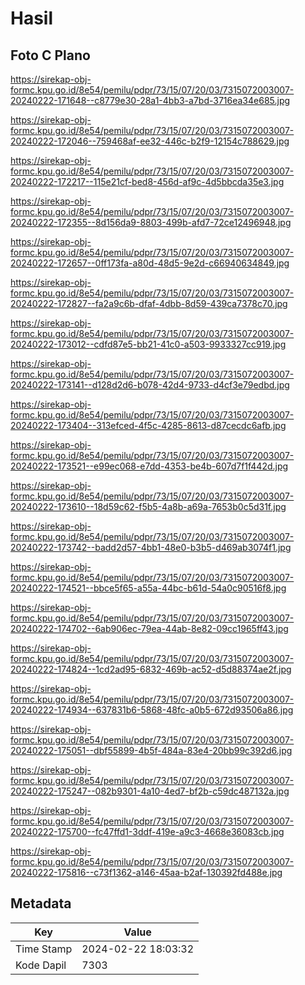 # Hasil

## Foto C Plano

https://sirekap-obj-formc.kpu.go.id/8e54/pemilu/pdpr/73/15/07/20/03/7315072003007-20240222-171648--c8779e30-28a1-4bb3-a7bd-3716ea34e685.jpg

https://sirekap-obj-formc.kpu.go.id/8e54/pemilu/pdpr/73/15/07/20/03/7315072003007-20240222-172046--759468af-ee32-446c-b2f9-12154c788629.jpg

https://sirekap-obj-formc.kpu.go.id/8e54/pemilu/pdpr/73/15/07/20/03/7315072003007-20240222-172217--115e21cf-bed8-456d-af9c-4d5bbcda35e3.jpg

https://sirekap-obj-formc.kpu.go.id/8e54/pemilu/pdpr/73/15/07/20/03/7315072003007-20240222-172355--8d156da9-8803-499b-afd7-72ce12496948.jpg

https://sirekap-obj-formc.kpu.go.id/8e54/pemilu/pdpr/73/15/07/20/03/7315072003007-20240222-172657--0ff173fa-a80d-48d5-9e2d-c66940634849.jpg

https://sirekap-obj-formc.kpu.go.id/8e54/pemilu/pdpr/73/15/07/20/03/7315072003007-20240222-172827--fa2a9c6b-dfaf-4dbb-8d59-439ca7378c70.jpg

https://sirekap-obj-formc.kpu.go.id/8e54/pemilu/pdpr/73/15/07/20/03/7315072003007-20240222-173012--cdfd87e5-bb21-41c0-a503-9933327cc919.jpg

https://sirekap-obj-formc.kpu.go.id/8e54/pemilu/pdpr/73/15/07/20/03/7315072003007-20240222-173141--d128d2d6-b078-42d4-9733-d4cf3e79edbd.jpg

https://sirekap-obj-formc.kpu.go.id/8e54/pemilu/pdpr/73/15/07/20/03/7315072003007-20240222-173404--313efced-4f5c-4285-8613-d87cecdc6afb.jpg

https://sirekap-obj-formc.kpu.go.id/8e54/pemilu/pdpr/73/15/07/20/03/7315072003007-20240222-173521--e99ec068-e7dd-4353-be4b-607d7f1f442d.jpg

https://sirekap-obj-formc.kpu.go.id/8e54/pemilu/pdpr/73/15/07/20/03/7315072003007-20240222-173610--18d59c62-f5b5-4a8b-a69a-7653b0c5d31f.jpg

https://sirekap-obj-formc.kpu.go.id/8e54/pemilu/pdpr/73/15/07/20/03/7315072003007-20240222-173742--badd2d57-4bb1-48e0-b3b5-d469ab3074f1.jpg

https://sirekap-obj-formc.kpu.go.id/8e54/pemilu/pdpr/73/15/07/20/03/7315072003007-20240222-174521--bbce5f65-a55a-44bc-b61d-54a0c90516f8.jpg

https://sirekap-obj-formc.kpu.go.id/8e54/pemilu/pdpr/73/15/07/20/03/7315072003007-20240222-174702--6ab906ec-79ea-44ab-8e82-09cc1965ff43.jpg

https://sirekap-obj-formc.kpu.go.id/8e54/pemilu/pdpr/73/15/07/20/03/7315072003007-20240222-174824--1cd2ad95-6832-469b-ac52-d5d88374ae2f.jpg

https://sirekap-obj-formc.kpu.go.id/8e54/pemilu/pdpr/73/15/07/20/03/7315072003007-20240222-174934--637831b6-5868-48fc-a0b5-672d93506a86.jpg

https://sirekap-obj-formc.kpu.go.id/8e54/pemilu/pdpr/73/15/07/20/03/7315072003007-20240222-175051--dbf55899-4b5f-484a-83e4-20bb99c392d6.jpg

https://sirekap-obj-formc.kpu.go.id/8e54/pemilu/pdpr/73/15/07/20/03/7315072003007-20240222-175247--082b9301-4a10-4ed7-bf2b-c59dc487132a.jpg

https://sirekap-obj-formc.kpu.go.id/8e54/pemilu/pdpr/73/15/07/20/03/7315072003007-20240222-175700--fc47ffd1-3ddf-419e-a9c3-4668e36083cb.jpg

https://sirekap-obj-formc.kpu.go.id/8e54/pemilu/pdpr/73/15/07/20/03/7315072003007-20240222-175816--c73f1362-a146-45aa-b2af-130392fd488e.jpg


## Metadata

| Key        | Value               |
| ---------- | ------------------- |
| Time Stamp | 2024-02-22 18:03:32 |
| Kode Dapil | 7303                |



